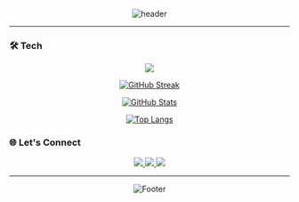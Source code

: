 <div align="center">
  
![header](https://capsule-render.vercel.app/api?type=waving&color=gradient&height=200&section=header&text=Hi%20There!%20👋&fontSize=60&fontAlignY=35&animation=fadeIn&desc=I'm%20Fizryan&descSize=24&descAlignY=55)

---

</div>

### 🛠️ Tech

<p align="center">
  <img src="https://skillicons.dev/icons?i=java,python,lua,cs,cpp,js,ts&perline=7"/>
</p>

<div align="center">
  
[![GitHub Streak](https://streak-stats.demolab.com?user=Fizryan&theme=dark&background=0D1117&&border=20C997&cache_seconds=3600)](https://github.com/Fizryan?tab=repositories)

</div>

<div align="center">
  
[![GitHub Stats](https://github-readme-stats.vercel.app/api?username=Fizryan&show_icons=true&theme=dark&border_color=20C997&count_private=true&include_all_commits=true&cache_seconds=1800)](https://github.com/Fizryan)

[![Top Langs](https://github-readme-stats.vercel.app/api/top-langs/?username=Fizryan&layout=compact&theme=dark&border_color=20C997&cache_seconds=1800)](https://github.com/Fizryan?tab=repositories)

</div>

### 🌐 Let's Connect

<p align="center">
  <a href="https://fizryan.github.io/">
    <img src="https://img.shields.io/badge/Portfolio-20C997?style=for-the-badge&logo=About.me&logoColor=white">
  </a>
  <a href="https://instagram.com/fizryan">
    <img src="https://img.shields.io/badge/Instagram-E4405F?style=for-the-badge&logo=instagram&logoColor=white">
  </a>
  <a href="mailto:hafizryandin@outlook.com">
    <img src="https://img.shields.io/badge/Email-0078D4?style=for-the-badge&logo=microsoft-outlook&logoColor=white">
  </a>
</p>

---

<div align="center">

![Footer](https://capsule-render.vercel.app/api?type=waving&color=gradient&height=100&section=footer&width=100%&fontSize=50)

</div>
